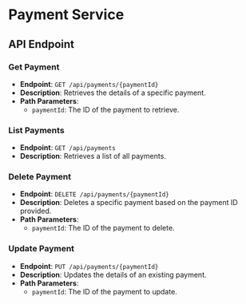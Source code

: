 # Payment Service

## API Endpoint

### Get Payment

- **Endpoint**: `GET /api/payments/{paymentId}`
- **Description**: Retrieves the details of a specific payment.
- **Path Parameters**:
  - `paymentId`: The ID of the payment to retrieve.

### List Payments

- **Endpoint**: `GET /api/payments`
- **Description**: Retrieves a list of all payments.

### Delete Payment

- **Endpoint**: `DELETE /api/payments/{paymentId}`
- **Description**: Deletes a specific payment based on the payment ID provided.
- **Path Parameters**:
  - `paymentId`: The ID of the payment to delete.

### Update Payment

- **Endpoint**: `PUT /api/payments/{paymentId}`
- **Description**: Updates the details of an existing payment.
- **Path Parameters**:
  - `paymentId`: The ID of the payment to update.